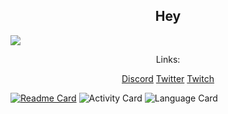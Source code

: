 <h2 align=center>Hey</h2>
<img src="https://i.pinimg.com/originals/fb/98/6f/fb986f7e927c758ad3eb83957b916bcb.png"</img>
<p align=center>Links:</p>
<p align=center>
    <a href="https://discord.pvptraining.eu">Discord</a>
    <a href= https://twitter.com/spotifynutzer">Twitter</a>
    <a href="https://twitch.tv/daaneben">Twitch</a>
</p>

[![Readme Card](https://github-readme-stats.vercel.app/api/pin/?username=SpotifyNutzeer&repo=MinecraftCore)](https://github.com/SpotifyNutzeer/MinecraftCore)
![Activity Card](https://github-readme-stats.vercel.app/api?username=SpotifyNutzeer&show_icons=true&theme=react) 
![Language Card](https://github-readme-stats.vercel.app/api/top-langs/?username=SpotifyNutzeer&langs_count=8&theme=react)
